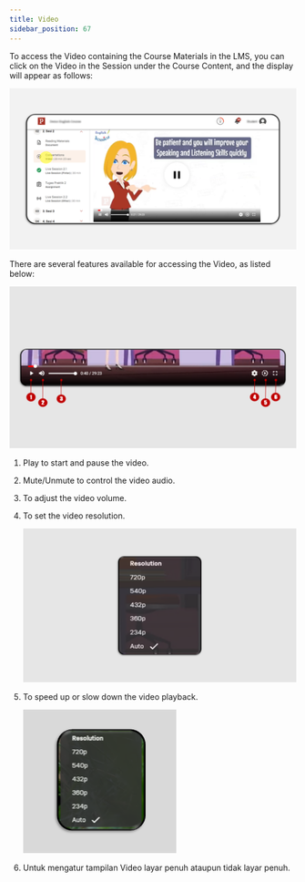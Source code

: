 ```yaml
---
title: Video
sidebar_position: 67
---
```

To access the Video containing the Course Materials in the LMS, you can click on the Video in the Session under the Course Content, and the display will appear as follows:

![](/img/video-eng.png)

There are several features available for accessing the Video, as listed below:

![](/img/video-2.png)

1. Play to start and pause the video.
2. Mute/Unmute to control the video audio.
3. To adjust the video volume.
4. To set the video resolution.

   ![](/img/video-3.png)
5. To speed up or slow down the video playback.

   ![](/img/video-4.png)
6. Untuk mengatur tampilan Video layar penuh ataupun tidak layar penuh.
